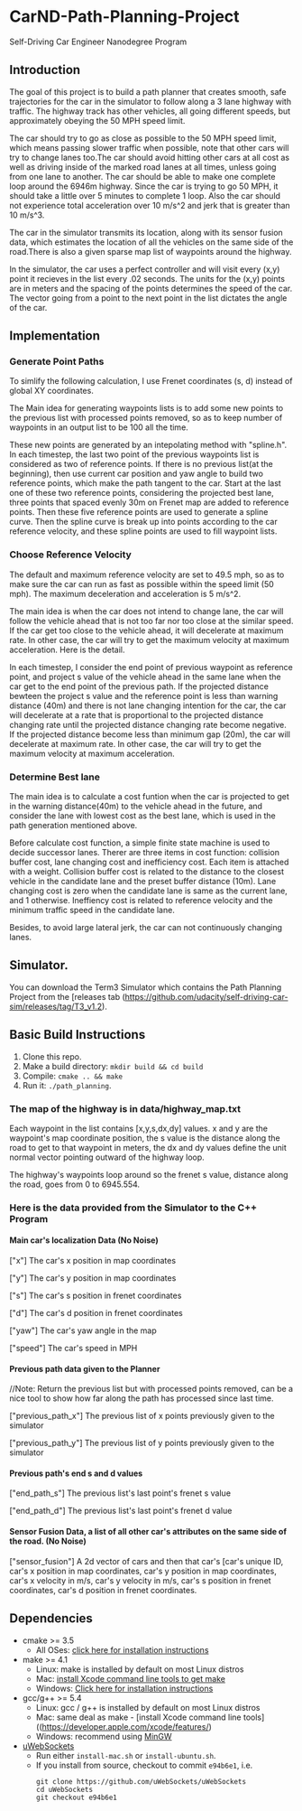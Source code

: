 # CarND-Path-Planning-Project
Self-Driving Car Engineer Nanodegree Program

## Introduction

The goal of this project is to build a path planner that creates smooth, safe trajectories for the car in the simulator to follow along a 3 lane highway with traffic. The highway track has other vehicles, all going different speeds, but approximately obeying the 50 MPH speed limit.

The car should try to go as close as possible to the 50 MPH speed limit, which means passing slower traffic when possible, note that other cars will try to change lanes too.The car should avoid hitting other cars at all cost as well as driving inside of the marked road lanes at all times, unless going from one lane to another. The car should be able to make one complete loop around the 6946m highway. Since the car is trying to go 50 MPH, it should take a little over 5 minutes to complete 1 loop. Also the car should not experience total acceleration over 10 m/s^2 and jerk that is greater than 10 m/s^3.

The car in the simulator transmits its location, along with its sensor fusion data, which estimates the location of all the vehicles on the same side of the road.There is also a given sparse map list of waypoints around the highway.

In the simulator, the car uses a perfect controller and will visit every (x,y) point it recieves in the list every .02 seconds. The units for the (x,y) points are in meters and the spacing of the points determines the speed of the car. The vector going from a point to the next point in the list dictates the angle of the car. 

## Implementation

### Generate Point Paths

To simlify the following calculation, I use Frenet coordinates (s, d) instead of global XY coordinates.

The Main idea for generating waypoints lists is to add some new points to the previous list with processed points removed, so as to keep number of waypoints in an output list to be 100 all the time. 

These new points are generated by an intepolating method with "spline.h". In each timestep, the last two point of the previous waypoints list is considered as two of reference points. If there is no previous list(at the beginning), then use current car position and yaw angle to build two reference points, which make the path tangent to the car. Start at the last one of these two reference points, considering the projected best lane, three points that spaced evenly 30m on Frenet map are added to reference points. Then these five reference points are used to generate a spline curve. Then the spline curve is break up into points according to the car reference velocity, and these spline points are used to fill waypoint lists.

### Choose Reference Velocity 

The default and maximum reference velocity are set to 49.5 mph, so as to make sure the car can run as fast as possible within the speed limit (50 mph). The maximum deceleration and acceleration is 5 m/s^2.

The main idea is when the car does not intend to change lane, the car will follow the vehicle ahead that is not too far nor too close at the similar speed. If the car get too close to the vehicle ahead, it will decelerate at maximum rate. In other case, the car will try to get the maximum velocity at maximum acceleration. Here is the detail.

In each timestep, I consider the end point of previous waypoint as reference point, and project s value of the vehicle ahead in the same lane when the car get to the end point of the previous path. If the projected distance bewteen the project s value and the reference point is less than warning distance (40m) and there is not lane changing intention for the car, the car will decelerate at a rate that is proportional to the projected distance changing rate until the projected distance changing rate become negative. If the projected distance become less than minimum gap (20m), the car will decelerate at maximum rate. In other case, the car will try to get the maximum velocity at maximum acceleration.

### Determine Best lane

The main idea is to calculate a cost funtion when the car is projected to get in the warning distance(40m) to the vehicle ahead in the future, and consider the lane with lowest cost as the best lane, which is used in the path generation mentioned above.

Before calculate cost function, a simple finite state machine is used to decide successor lanes. Therer are three items in cost function: collision buffer cost, lane changing cost and inefficiency cost. Each item is attached with a weight. Collision buffer cost is related to the distance to the closest vehicle in the candidate lane and the preset buffer distance (10m). Lane changing cost is zero when the candidate lane is same as the current lane, and 1 otherwise. Ineffiency cost is related to reference velocity and the minimum traffic speed in the candidate lane.

Besides, to avoid large lateral jerk, the car can not continuously changing lanes. 

## Simulator.
You can download the Term3 Simulator which contains the Path Planning Project from the [releases tab (https://github.com/udacity/self-driving-car-sim/releases/tag/T3_v1.2).

## Basic Build Instructions

1. Clone this repo.
2. Make a build directory: `mkdir build && cd build`
3. Compile: `cmake .. && make`
4. Run it: `./path_planning`.

### The map of the highway is in data/highway_map.txt

Each waypoint in the list contains  [x,y,s,dx,dy] values. x and y are the waypoint's map coordinate position, the s value is the distance along the road to get to that waypoint in meters, the dx and dy values define the unit normal vector pointing outward of the highway loop.

The highway's waypoints loop around so the frenet s value, distance along the road, goes from 0 to 6945.554.

### Here is the data provided from the Simulator to the C++ Program

#### Main car's localization Data (No Noise)

["x"] The car's x position in map coordinates

["y"] The car's y position in map coordinates

["s"] The car's s position in frenet coordinates

["d"] The car's d position in frenet coordinates

["yaw"] The car's yaw angle in the map

["speed"] The car's speed in MPH

#### Previous path data given to the Planner

//Note: Return the previous list but with processed points removed, can be a nice tool to show how far along
the path has processed since last time. 

["previous_path_x"] The previous list of x points previously given to the simulator

["previous_path_y"] The previous list of y points previously given to the simulator

#### Previous path's end s and d values 

["end_path_s"] The previous list's last point's frenet s value

["end_path_d"] The previous list's last point's frenet d value

#### Sensor Fusion Data, a list of all other car's attributes on the same side of the road. (No Noise)

["sensor_fusion"] A 2d vector of cars and then that car's [car's unique ID, car's x position in map coordinates, car's y position in map coordinates, car's x velocity in m/s, car's y velocity in m/s, car's s position in frenet coordinates, car's d position in frenet coordinates. 

## Dependencies

* cmake >= 3.5
  * All OSes: [click here for installation instructions](https://cmake.org/install/)
* make >= 4.1
  * Linux: make is installed by default on most Linux distros
  * Mac: [install Xcode command line tools to get make](https://developer.apple.com/xcode/features/)
  * Windows: [Click here for installation instructions](http://gnuwin32.sourceforge.net/packages/make.htm)
* gcc/g++ >= 5.4
  * Linux: gcc / g++ is installed by default on most Linux distros
  * Mac: same deal as make - [install Xcode command line tools]((https://developer.apple.com/xcode/features/)
  * Windows: recommend using [MinGW](http://www.mingw.org/)
* [uWebSockets](https://github.com/uWebSockets/uWebSockets)
  * Run either `install-mac.sh` or `install-ubuntu.sh`.
  * If you install from source, checkout to commit `e94b6e1`, i.e.
    ```
    git clone https://github.com/uWebSockets/uWebSockets 
    cd uWebSockets
    git checkout e94b6e1
    ```
